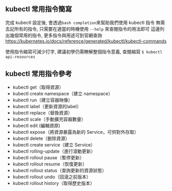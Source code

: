 ## kubectl 常用指令簡寫

完成 kubectl 設定後, 會透過`bash completion`來幫助我們使用 kubectl 指令
無需去記所有的指令, 只需要在適當的時機使用 `--help` 來查閱指令的用法即可
這邊列出幾個常用的指令, 更多指令與用途可到官網查詢
<https://kubernetes.io/docs/reference/generated/kubectl/kubectl-commands>

使用指令縮寫可減少打字, 建議初學仍需瞭解整個指令意義, 查閱縮寫 `$ kubectl api-resources`

## kubectl 常用指令參考

-  kubectl get（取得資源）
-  kubectl create namespace（建立 namespace）
-  kubectl run（建立容器映像）
-  kubectl label（更新資源的label）
-  kubectl replace（替換資源）
-  kubectl scale（手動擴充容器數量）
-  kubectl edit (編輯資原)
-  kubectl expose（將資源暴露為新的 Service，可供對外存取）
-  kubectl delete（删除資源）
-  kubectl create service（建立 Service）
-  kubectl rolling-update（進行滾動更新）
-  kubectl rollout pause（暫停更新）
-  kubectl rollout resume（恢復更新）
-  kubectl rollout status（查詢更新的資源狀態）
-  kubectl rollout undo（回滾之前版本）
-  kubectl rollout history（取得歷史版本）
